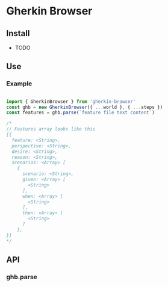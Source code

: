 # Gherkin Browser

## Install
* TODO

## Use

### Example

```js

import { GherkinBrowser } from 'gherkin-browser'
const ghb = new GherkinBrowser({ ...world }, { ...steps })
const features = ghb.parse(`feature file text content`)

/*
// Features array looks like this
[{
  feature: <String>,
  perspective: <String>,
  desire: <String>,
  reason: <String>,
  scenarios: <Array> [
    {
      scenario: <String>,
      given: <Array> [
        <String>
      ],
      when: <Array> [
        <String>
      ],
      then: <Array> [
        <String>
      ]
    },
}]
*/

```


## API

### ghb.parse


